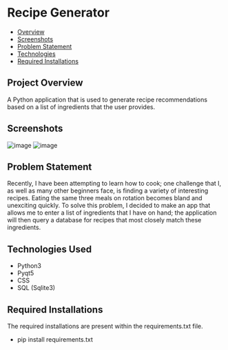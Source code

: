 # Recipe Generator

* [Overview](#projectOverview)
* [Screenshots](#screenshots)
* [Problem Statement](#problemStatement)
* [Technologies](#technologies)
* [Required Installations](#requiredInstall)

## Project Overview
<a id="projectOverview"></a>
A Python application that is used to generate recipe recommendations based on a list of ingredients that the user provides.

## Screenshots
<a id="screenshots"></a>
![image](https://github.com/jhoyt15/recipeGenerator/assets/121061970/4f8e7b62-cbde-4ba2-a83d-688cd6a7bdad)
![image](https://github.com/jhoyt15/recipeGenerator/assets/121061970/e3e89cee-863b-4f5e-bc2e-bb9b77c72b73)

## Problem Statement
<a id="problemStatement"></a>
Recently, I have been attempting to learn how to cook; one challenge that I, as well as many other beginners face, is finding a variety of interesting recipes. Eating the same three meals on rotation becomes bland and unexciting quickly. To solve this problem, I decided to make an app that allows me to enter a list of ingredients that I have on hand; the application will then query a database for recipes that most closely match these ingredients. 

## Technologies Used
<a id="technologies"></a>
* Python3
* Pyqt5
* CSS
* SQL (Sqlite3)

## Required Installations
<a id="requiredInstall"></a>
The required installations are present within the requirements.txt file. 
* pip install requirements.txt
